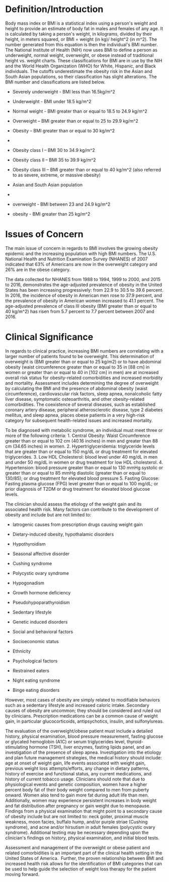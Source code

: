 # Definition/Introduction

Body mass index or BMI is a statistical index using a person's weight and height to provide an estimate of body fat in males and females of any age. It is calculated by taking a person's weight, in kilograms, divided by their height, in meters squared, or BMI = weight (in kg)/ height^2 (in m^2). The number generated from this equation is then the individual's BMI number. The National Institute of Health (NIH) now uses BMI to define a person as underweight, normal weight, overweight, or obese instead of traditional height vs. weight charts. These classifications for BMI are in use by the NIH and the World Health Organization (WHO) for White, Hispanic, and Black individuals. The cutoffs underestimate the obesity risk in the Asian and South Asian populations, so their classification has slight alterations. The BMI number and classifications are listed below.

- Severely underweight - BMI less than 16.5kg/m^2

- Underweight - BMI under 18.5 kg/m^2

- Normal weight - BMI greater than or equal to 18.5 to 24.9 kg/m^2

- Overweight – BMI greater than or equal to 25 to 29.9 kg/m^2

- Obesity – BMI greater than or equal to 30 kg/m^2

- 
              
- Obesity class I – BMI 30 to 34.9 kg/m^2
              
              
- Obesity class II – BMI 35 to 39.9 kg/m^2
              
              
- Obesity class III – BMI greater than or equal to 40 kg/m^2 (also referred to as severe, extreme, or massive obesity)

- Asian and South Asian population

- 
              
- overweight - BMI between 23 and 24.9 kg/m^2
              
              
- obesity - BMI greater than 25 kg/m^2

# Issues of Concern

The main issue of concern in regards to BMI involves the growing obesity epidemic and the increasing population with high BMI numbers. The U.S. National Health and Nutrition Examination Survey (NHANES) of 2007 indicated that 63% of Americans are now in the overweight category and 26% are in the obese category.

The data collected for NHANES from 1988 to 1994, 1999 to 2000, and 2015 to 2016, demonstrates the age-adjusted prevalence of obesity in the United States has been increasing progressively: from 22.9 to 30.5 to 39.6 percent. In 2016, the incidence of obesity in American men rose to 37.9 percent, and the prevalence of obesity in American women increased to 41.1 percent. The age-adjusted prevalence of class III obesity (BMI greater than or equal to 40 kg/m^2) has risen from 5.7 percent to 7.7 percent between 2007 and 2016.

# Clinical Significance

In regards to clinical practice, increasing BMI numbers are correlating with a larger number of patients found to be overweight. This determination of overweight is (BMI greater than or equal to 25 kg/m2) or to have abdominal obesity (waist circumference greater than or equal to 35 in [88 cm] in women or greater than or equal to 40 in [102 cm] in men) are at increased overall risk status for obesity-related comorbidities and increased morbidity and mortality. Assessment includes determining the degree of overweight by calculating the BMI and the presence of abdominal obesity (waist circumference), cardiovascular risk factors, sleep apnea, nonalcoholic fatty liver disease, symptomatic osteoarthritis, and other obesity-related comorbidities. The coexistence of several diseases, such as established coronary artery disease, peripheral atherosclerotic disease, type 2 diabetes mellitus, and sleep apnea, places obese patients in a very high-risk category for subsequent health-related issues and increased mortality.

To be diagnosed with metabolic syndrome, an individual must meet three or more of the following criteria: 1. Central Obesity: Waist Circumference greater than or equal to 102 cm (40.16 inches) in men and greater than 88 cm (34.65 inches) in women. 2. Hypertriglyceridemia: triglyceride levels that are greater than or equal to 150 mg/dL or drug treatment for elevated triglycerides. 3. Low HDL Cholesterol: blood level under 40 mg/dL in men and under 50 mg/dL in women or drug treatment for low HDL cholesterol. 4. Hypertension: blood pressure greater than or equal to 130 mmHg systolic or greater than or equal to 85 mmHg diastolic (greater than or equal to 130/85); or drug treatment for elevated blood pressure 5. Fasting Glucose: Fasting plasma glucose (FPG) level greater than or equal to 100 mg/dL; or prior diagnosis of T2DM or drug treatment for elevated blood glucose levels.

The clinician should assess the etiology of the weight gain and its associated health risk. Many factors can contribute to the development of obesity and include but are not limited to:

- Iatrogenic causes from prescription drugs causing weight gain

- Dietary-induced obesity, hypothalamic disorders

- Hypothyroidism

- Seasonal affective disorder

- Cushing syndrome

- Polycystic ovary syndrome

- Hypogonadism

- Growth hormone deficiency

- Pseudohypoparathyroidism

- Sedentary lifestyle

- Genetic induced disorders

- Social and behavioral factors 

- Socioeconomic status
- Ethnicity
- Psychological factors
- Restrained eaters
- Night eating syndrome
- Binge eating disorders

However, most cases of obesity are simply related to modifiable behaviors such as a sedentary lifestyle and increased caloric intake. Secondary causes of obesity are uncommon; they should be considered and ruled out by clinicians. Prescription medications can be a common cause of weight gain, in particular glucocorticoids, antipsychotics, insulin, and sulfonylureas.

The evaluation of the overweight/obese patient must include a detailed history, physical examination, blood pressure measurement, fasting glucose or glycated hemoglobin (A1C) or serum triglycerides level, thyroid-stimulating hormone (TSH), liver enzymes, fasting lipids panel, and an investigation of the presence of sleep apnea. Investigation into the etiology and plan future management strategies, the medical history should include: age at onset of weight gain, life events associated with weight gain, previous weight loss attempts/efforts, any change in dietary patterns, history of exercise and functional status, any current medications, and history of current tobacco usage. Clinicians should note that due to physiological events and genetic composition, women have a higher percent body fat of their body weight compared to men from puberty onward. Women also tend to gain more fat during adult life than men. Additionally, women may experience persistent increases in body weight and fat distribution after pregnancy or gain weight due to menopause. Findings from a physical examination that might point to a secondary cause of obesity include but are not limited to: neck goiter, proximal muscle weakness, moon facies, buffalo hump, and/or purple striae (Cushing syndrome), and acne and/or hirsutism in adult females (polycystic ovary syndrome). Additional testing may be necessary depending upon the clinician's findings on history, physical examination, and initial blood tests.

Assessment and management of the overweight or obese patient and related comorbidities is an important part of the clinical health setting in the United States of America.  Further, the proven relationship between BMI and increased health risk allows for the identification of BMI categories that can be used to help guide the selection of weight loss therapy for the patient moving forward.